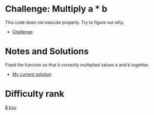 # Challenge: Multiply a \* b

This code does not execute properly. Try to figure out why.

- [Challenge](https://www.codewars.com/kata/50654ddff44f800200000004)

# Notes and Solutions

Fixed the function so that it correctly multiplied values a and b together.

- [My current solution](solution.js)

# Difficulty rank

[8 kyu](https://docs.codewars.com/gamification/ranks)
